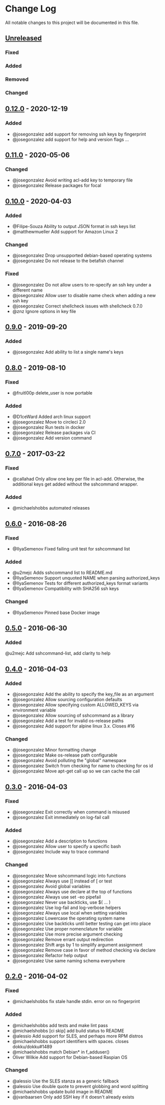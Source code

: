 # Change Log
All notable changes to this project will be documented in this file.

## [Unreleased][unreleased]
### Fixed

### Added

### Removed

### Changed

## [0.12.0] - 2020-12-19

### Added

- @josegonzalez add support for removing ssh keys by fingerprint
- @josegonzalez add support for help and version flags …

## [0.11.0] - 2020-05-06

### Changed

- @josegonzalez Avoid writing acl-add key to temporary file
- @josegonzalez Release packages for focal

## [0.10.0] - 2020-04-03

### Added
- @Filipe-Souza Ability to output JSON format in ssh keys list
- @matthewmueller Add support for Amazon Linux 2

### Changed
- @josegonzalez Drop unsupported debian-based operating systems
- @josegonzalez Do not release to the betafish channel

### Fixed
- @josegonzalez Do not allow users to re-specify an ssh key under a different name
- @josegonzalez Allow user to disable name check when adding a new ssh key
- @josegonzalez Correct shellcheck issues with shellcheck 0.7.0
- @znz Ignore options in key file

## [0.9.0] - 2019-09-20

### Added
- @josegonzalez Add ability to list a single name's keys

## [0.8.0] - 2019-08-10
### Fixed
- @fruitl00p delete_user is now portable

### Added
- @D1ceWard Added arch linux support
- @josegonzalez Move to circleci 2.0
- @josegonzalez Run tests in docker
- @josegonzalez Release packages via CI
- @josegonzalez Add version command

## [0.7.0] - 2017-03-22
### Fixed
- @callahad Only allow one key per file in acl-add. Otherwise, the additional keys get added without the sshcommand wrapper.

### Added
- @michaelshobbs automated releases


## [0.6.0] - 2016-08-26
### Fixed
- @IlyaSemenov Fixed failing unit test for sshcommand list

### Added
- @u2mejc Adds sshcommand list to README.md
- @IlyaSemenov Support unquoted NAME when parsing authorized_keys
- @IlyaSemenov Tests for different authorized_keys format variants
- @IlyaSemenov Compatibility with SHA256 ssh keys

### Changed
- @IlyaSemenov Pinned base Docker image


## [0.5.0] - 2016-06-30
### Added
@u2mejc Add sshcommand-list, add clarity to help


## [0.4.0] - 2016-04-03
### Added
- @josegonzalez Add the ability to specify the key_file as an argument
- @josegonzalez Allow sourcing configuration defaults
- @josegonzalez Allow specifying custom ALLOWED_KEYS via environment variable
- @josegonzalez Allow sourcing of sshcommand as a library
- @josegonzalez Add a test for invalid os-release paths
- @josegonzalez Add support for alpine linux 3.x. Closes #16

### Changed
- @josegonzalez Minor formatting change
- @josegonzalez Make os-release path configurable
- @josegonzalez Avoid polluting the "global" namespace
- @josegonzalez Switch from checking for name to checking for os id
- @josegonzalez Move apt-get call up so we can cache the call


## [0.3.0] - 2016-04-03
### Fixed
- @josegonzalez Exit correctly when command is misused
- @josegonzalez Exit immediately on log-fail call

### Added
- @josegonzalez Add a description to functions
- @josegonzalez Allow user to specify a specific bash
- @josegonzalez Include way to trace command

### Changed
- @josegonzalez Move sshcommand logic into functions
- @josegonzalez Always use [[ instead of [ or test
- @josegonzalez Avoid global variables
- @josegonzalez Always use declare at the top of functions
- @josegonzalez Always use set -eo pipefail
- @josegonzalez Never use backticks, use $( ... )
- @josegonzalez Use log-fail and log-verbose helpers
- @josegonzalez Always use local when setting variables
- @josegonzalez Lowercase the operating system name
- @josegonzalez Use backticks until better testing can get into place
- @josegonzalez Use proper nomenclature for variable
- @josegonzalez Use more precise argument checking
- @josegonzalez Remove errant output redirection
- @josegonzalez Shift args by 1 to simplify argument assignment
- @josegonzalez Remove case in favor of method checking via declare
- @josegonzalez Refactor help output
- @josegonzalez Use same naming schema everywhere


## [0.2.0] - 2016-04-02
### Fixed
- @michaelshobbs fix stale handle stdin. error on no fingerprint

### Added
- @michaelshobbs add tests and make lint pass
- @michaelshobbs [ci skip] add build status to README
- @alessio Add support for SLES, and perhaps more RPM distros
- @michaelshobbs support identifiers with spaces. closes dokku/dokku#1489
- @michaelshobbs match Debian* in f_adduser()
- Oliver Wilkie Add support for Debian-based Raspian OS

### Changed
- @alessio Use the SLES stanza as a generic fallback
- @alessio Use double quote to prevent globbing and word splitting
- @michaelshobbs update build image in README
- @jvanbaarsen Only add SSH key if it doesn't already exists

[unreleased]: https://github.com/dokku/sshcommand/compare/v0.12.0...HEAD
[0.12.0]: https://github.com/dokku/sshcommand/compare/v0.11.0...v0.12.0
[0.11.0]: https://github.com/dokku/sshcommand/compare/v0.10.0...v0.11.0
[0.10.0]: https://github.com/dokku/sshcommand/compare/v0.9.0...v0.10.0
[0.9.0]: https://github.com/dokku/sshcommand/compare/v0.8.0...v0.9.0
[0.8.0]: https://github.com/dokku/sshcommand/compare/v0.7.0...v0.8.0
[0.7.0]: https://github.com/dokku/sshcommand/compare/v0.6.0...v0.7.0
[0.6.0]: https://github.com/dokku/sshcommand/compare/v0.5.0...v0.6.0
[0.5.0]: https://github.com/dokku/sshcommand/compare/v0.4.0...v0.5.0
[0.4.0]: https://github.com/dokku/sshcommand/compare/v0.3.0...v0.4.0
[0.3.0]: https://github.com/dokku/sshcommand/compare/v0.2.0...v0.3.0
[0.2.0]: https://github.com/dokku/sshcommand/compare/v0.1.0...v0.2.0
